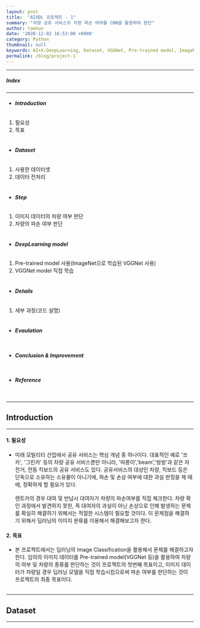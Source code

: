 ```yaml
---
layout: post
title:  "AIXDL 프로젝트 - 1"
summary: "차량 공유 서비스의 차량 파손 여부를 CNN을 활용하여 판단"
author: taehun
date: '2020-12-02 16:53:00 +0900'
category: Python
thumbnail: null
keywords: AI+X:DeepLearning, Dataset, VGGNet, Pre-trained model, ImageNet
permalink: /blog/project-1
---
```

-------------
##### **Index**
----------
 - ###### **Introduction**
 1. 필요성
 1. 목표<br><br>
 
 - ###### **Dataset**
 1. 사용한 데이터셋
 1. 데이터 전처리 <br><br>
 
 - ###### **Step**
 1. 이미지 데이터의 차량 여부 판단
 1. 차량의 파손 여부 판단<br><br>

 - ###### **DeepLearning model**
 1. Pre-trained model 사용(ImageNet으로 학습된 VGGNet 사용)
 1. VGGNet model 직접 학습<br><br>
 
 - ###### **Details**
 1. 세부 과정(코드 설명)<br><br>

 - ###### **Evaulation**<br><br>

 - ###### **Conclusion & Improvement**<br><br>
 
 - ###### **Reference**<br><br>

------------------------
## **Introduction**
-------------------------

#### 1. 필요성
 - 미래 모빌리티 산업에서 공유 서비스는 핵심 개념 중 하나이다. 대표적인 예로 '쏘카', '그린카' 등의 차량 공유 서비스뿐만 아니라, '따릉이','beam','씽씽'과 같은 자전거, 전동 킥보드의 공유 서비스도 있다. 공유서비스의 대상인 차량, 킥보드 등은 단독으로 소유하는 소유물이 아니기에, 파손 및 손상 여부에 대한 과실 판정을 제 때에, 정확하게 할 필요가 있다.<br><br> 렌트카의 경우 대여 및 반납시 대여자가 차량의 파손여부를 직접 체크한다. 차량 확인 과정에서 발견하지 못한, 즉 대여자의 과실이 아닌 손상으로 인해 발생하는 문제를 확실히 해결하기 위해서는 적절한 시스템이 필요할 것이다. 이 문제점을 해결하기 위해서 딥러닝의 이미지 분류를 이용해서 해결해보고자 한다.

#### 2. 목표
 - 본 프로젝트에서는 딥러닝의 Image Classification을 활용해서 문제를 해결하고자 한다. 임의의 이미지 데이터를 Pre-trained model(VGGNet 등)을 활용하여 차량의 여부 및 차량의 종류를 판단하는 것이 프로젝트의 첫번째 목표이고, 이미지 데이터가 차량일 경우 딥러닝 모델을 직접 학습시킴으로써 파손 여부를 판단하는 것이 프로젝트의 최종 목표이다.<br><br>
---------------- 
## **Dataset**
----------------



